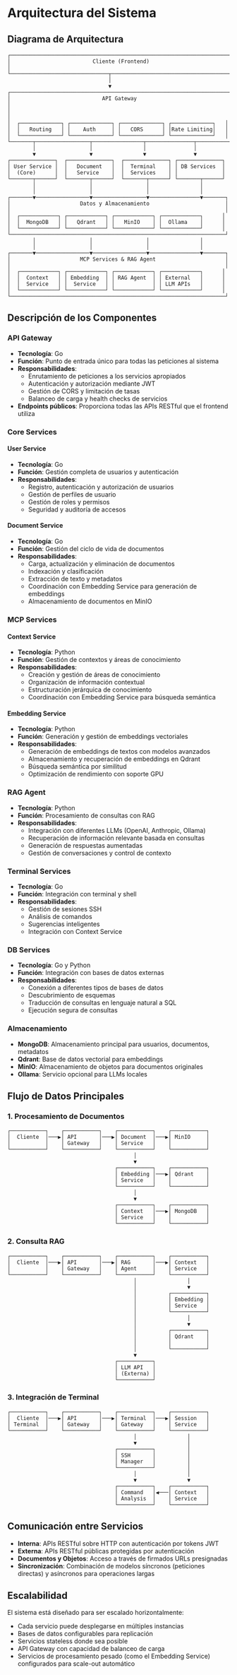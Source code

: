 # Arquitectura del Sistema

## Diagrama de Arquitectura

```
┌─────────────────────────────────────────────────────────────────────┐
│                          Cliente (Frontend)                          │
└───────────────────────────────┬─────────────────────────────────────┘
                                │
                                ▼
┌─────────────────────────────────────────────────────────────────────┐
│                             API Gateway                              │
│                                                                     │
│  ┌─────────────┐ ┌─────────────┐ ┌─────────────┐ ┌─────────────┐   │
│  │   Routing   │ │    Auth     │ │   CORS      │ │Rate Limiting│   │
│  └─────────────┘ └─────────────┘ └─────────────┘ └─────────────┘   │
└───────┬─────────────────┬────────────────┬───────────────┬──────────┘
        │                 │                │               │
        ▼                 ▼                ▼               ▼
┌──────────────┐  ┌──────────────┐  ┌──────────────┐ ┌──────────────┐
│ User Service │  │   Document   │  │  Terminal    │ │ DB Services  │
│  (Core)      │  │   Service    │  │  Services    │ │              │
└───────┬──────┘  └───────┬──────┘  └───────┬──────┘ └───────┬──────┘
        │                 │                 │                │
        │                 │                 │                │
┌───────▼─────────────────▼─────────────────▼────────────────▼───────┐
│                      Datos y Almacenamiento                        │
│                                                                    │
│  ┌────────────┐ ┌────────────┐ ┌────────────┐ ┌────────────┐      │
│  │  MongoDB   │ │   Qdrant   │ │   MinIO    │ │  Ollama    │      │
│  └────────────┘ └────────────┘ └────────────┘ └────────────┘      │
└────────────────────────────────────────────────────────────────────┘
        │                 │                 │                │
        │                 │                 │                │
┌───────▼─────────────────▼─────────────────▼────────────────▼───────┐
│                      MCP Services & RAG Agent                      │
│                                                                    │
│  ┌────────────┐ ┌────────────┐ ┌────────────┐ ┌────────────┐      │
│  │  Context   │ │ Embedding  │ │ RAG Agent  │ │ External   │      │
│  │  Service   │ │  Service   │ │            │ │ LLM APIs   │      │
│  └────────────┘ └────────────┘ └────────────┘ └────────────┘      │
└────────────────────────────────────────────────────────────────────┘
```

## Descripción de los Componentes

### API Gateway
- **Tecnología**: Go
- **Función**: Punto de entrada único para todas las peticiones al sistema
- **Responsabilidades**: 
  - Enrutamiento de peticiones a los servicios apropiados
  - Autenticación y autorización mediante JWT
  - Gestión de CORS y limitación de tasas
  - Balanceo de carga y health checks de servicios
- **Endpoints públicos**: Proporciona todas las APIs RESTful que el frontend utiliza

### Core Services

#### User Service
- **Tecnología**: Go
- **Función**: Gestión completa de usuarios y autenticación
- **Responsabilidades**:
  - Registro, autenticación y autorización de usuarios
  - Gestión de perfiles de usuario
  - Gestión de roles y permisos
  - Seguridad y auditoría de accesos

#### Document Service
- **Tecnología**: Go
- **Función**: Gestión del ciclo de vida de documentos
- **Responsabilidades**:
  - Carga, actualización y eliminación de documentos
  - Indexación y clasificación
  - Extracción de texto y metadatos
  - Coordinación con Embedding Service para generación de embeddings
  - Almacenamiento de documentos en MinIO

### MCP Services

#### Context Service
- **Tecnología**: Python
- **Función**: Gestión de contextos y áreas de conocimiento
- **Responsabilidades**:
  - Creación y gestión de áreas de conocimiento
  - Organización de información contextual
  - Estructuración jerárquica de conocimiento
  - Coordinación con Embedding Service para búsqueda semántica

#### Embedding Service
- **Tecnología**: Python
- **Función**: Generación y gestión de embeddings vectoriales
- **Responsabilidades**:
  - Generación de embeddings de textos con modelos avanzados
  - Almacenamiento y recuperación de embeddings en Qdrant
  - Búsqueda semántica por similitud
  - Optimización de rendimiento con soporte GPU

### RAG Agent
- **Tecnología**: Python
- **Función**: Procesamiento de consultas con RAG
- **Responsabilidades**:
  - Integración con diferentes LLMs (OpenAI, Anthropic, Ollama)
  - Recuperación de información relevante basada en consultas
  - Generación de respuestas aumentadas
  - Gestión de conversaciones y control de contexto

### Terminal Services
- **Tecnología**: Go
- **Función**: Integración con terminal y shell
- **Responsabilidades**:
  - Gestión de sesiones SSH
  - Análisis de comandos
  - Sugerencias inteligentes
  - Integración con Context Service

### DB Services
- **Tecnología**: Go y Python
- **Función**: Integración con bases de datos externas
- **Responsabilidades**:
  - Conexión a diferentes tipos de bases de datos
  - Descubrimiento de esquemas
  - Traducción de consultas en lenguaje natural a SQL
  - Ejecución segura de consultas

### Almacenamiento
- **MongoDB**: Almacenamiento principal para usuarios, documentos, metadatos
- **Qdrant**: Base de datos vectorial para embeddings
- **MinIO**: Almacenamiento de objetos para documentos originales
- **Ollama**: Servicio opcional para LLMs locales

## Flujo de Datos Principales

### 1. Procesamiento de Documentos

```
┌───────────┐    ┌───────────┐    ┌───────────┐    ┌───────────┐
│  Cliente  │───▶│ API       │───▶│ Document  │───▶│ MinIO     │
│           │    │ Gateway   │    │ Service   │    │           │
└───────────┘    └───────────┘    └───────────┘    └───────────┘
                                        │
                                        ▼
                                  ┌───────────┐    ┌───────────┐
                                  │ Embedding │───▶│ Qdrant    │
                                  │ Service   │    │           │
                                  └───────────┘    └───────────┘
                                        │
                                        ▼
                                  ┌───────────┐    ┌───────────┐
                                  │ Context   │───▶│ MongoDB   │
                                  │ Service   │    │           │
                                  └───────────┘    └───────────┘
```

### 2. Consulta RAG

```
┌───────────┐    ┌───────────┐    ┌───────────┐    ┌───────────┐
│  Cliente  │───▶│ API       │───▶│ RAG       │───▶│ Context   │
│           │    │ Gateway   │    │ Agent     │    │ Service   │
└───────────┘    └───────────┘    └───────────┘    └───────────┘
                                        │                │
                                        │                ▼
                                        │          ┌───────────┐
                                        │          │ Embedding │
                                        │          │ Service   │
                                        │          └───────────┘
                                        │                │
                                        │                ▼
                                        │          ┌───────────┐
                                        │          │ Qdrant    │
                                        │          │           │
                                        │          └───────────┘
                                        ▼
                                  ┌───────────┐
                                  │ LLM API   │
                                  │ (Externa) │
                                  └───────────┘
```

### 3. Integración de Terminal

```
┌───────────┐    ┌───────────┐    ┌───────────┐    ┌───────────┐
│  Cliente  │───▶│ API       │───▶│ Terminal  │───▶│ Session   │
│ Terminal  │    │ Gateway   │    │ Gateway   │    │ Service   │
└───────────┘    └───────────┘    └───────────┘    └───────────┘
                                        │                │
                                        ▼                │
                                  ┌───────────┐          │
                                  │ SSH       │          │
                                  │ Manager   │          │
                                  └───────────┘          │
                                        │                │
                                        ▼                ▼
                                  ┌───────────┐    ┌───────────┐
                                  │ Command   │◀───│ Context   │
                                  │ Analysis  │    │ Service   │
                                  └───────────┘    └───────────┘
```

## Comunicación entre Servicios

- **Interna**: APIs RESTful sobre HTTP con autenticación por tokens JWT
- **Externa**: APIs RESTful públicas protegidas por autenticación
- **Documentos y Objetos**: Acceso a través de firmados URLs presignadas
- **Sincronización**: Combinación de modelos síncronos (peticiones directas) y asíncronos para operaciones largas

## Escalabilidad

El sistema está diseñado para ser escalado horizontalmente:

- Cada servicio puede desplegarse en múltiples instancias
- Bases de datos configurables para replicación
- Servicios stateless donde sea posible
- API Gateway con capacidad de balanceo de carga
- Servicios de procesamiento pesado (como el Embedding Service) configurados para scale-out automático